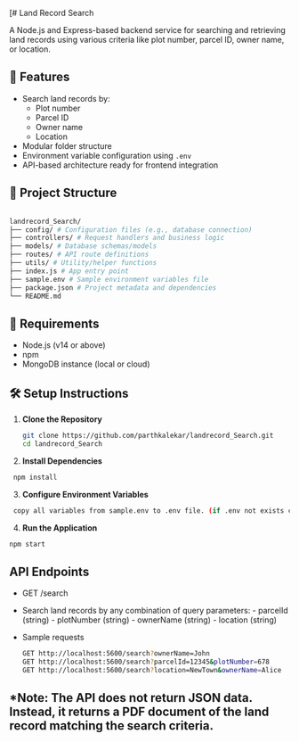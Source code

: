 [# Land Record Search

A Node.js and Express-based backend service for searching and retrieving land records using various criteria like plot number, parcel ID, owner name, or location.

## 🚀 Features

- Search land records by:
  - Plot number
  - Parcel ID
  - Owner name
  - Location
- Modular folder structure
- Environment variable configuration using `.env`
- API-based architecture ready for frontend integration

## 📁 Project Structure

   ```bash

landrecord_Search/
├── config/ # Configuration files (e.g., database connection)
├── controllers/ # Request handlers and business logic
├── models/ # Database schemas/models
├── routes/ # API route definitions
├── utils/ # Utility/helper functions
├── index.js # App entry point
├── sample.env # Sample environment variables file
├── package.json # Project metadata and dependencies
└── README.md
```


## 🧰 Requirements

- Node.js (v14 or above)
- npm
- MongoDB instance (local or cloud)

## 🛠️ Setup Instructions

1. **Clone the Repository**

   ```bash
   git clone https://github.com/parthkalekar/landrecord_Search.git
   cd landrecord_Search
   ```

2. **Install Dependencies**
   
  ```bash
   npm install
  ```
3. **Configure Environment Variables**
   
  ```bash
   copy all variables from sample.env to .env file. (if .env not exists create it at project root folder)
  ```
4. **Run the Application**
   
  ```bash
  npm start
  ```


## API Endpoints

 - GET /search
   
 - Search land records by any combination of query parameters:
        - parcelId (string)
        - plotNumber (string)
        - ownerName (string)
        - location (string)
 - Sample requests
    ```bash
    GET http://localhost:5600/search?ownerName=John
    GET http://localhost:5600/search?parcelId=12345&plotNumber=678
    GET http://localhost:5600/search?location=NewTown&ownerName=Alice
    ```

 ## *Note: The API does not return JSON data. Instead, it returns a PDF document of the land record matching the search criteria.
